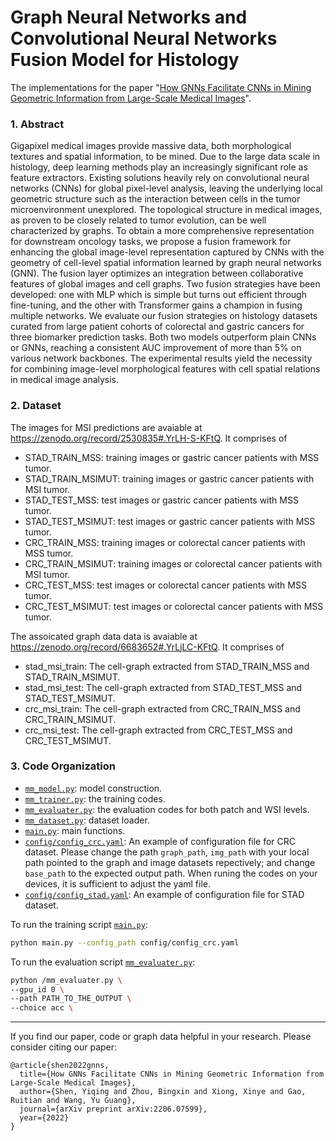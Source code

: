 # Graph Neural Networks and Convolutional Neural Networks Fusion Model for Histology

The implementations for the paper "[How GNNs Facilitate CNNs in Mining Geometric Information from Large-Scale Medical Images](https://arxiv.org/abs/2206.07599)".


### 1. Abstract
Gigapixel medical images provide massive data, both morphological textures and spatial information, to be mined. Due to the large data scale in histology, deep learning methods play an increasingly significant role as feature extractors. Existing solutions heavily rely on convolutional neural networks (CNNs) for global pixel-level analysis, leaving the underlying local geometric structure such as the interaction between cells in the tumor microenvironment unexplored. The topological structure in medical images, as proven to be closely related to tumor evolution, can be well characterized by graphs. To obtain a more comprehensive representation for downstream oncology tasks, we propose a fusion framework for enhancing the global image-level representation captured by CNNs with the geometry of cell-level spatial information learned by graph neural networks (GNN). The fusion layer optimizes an integration between collaborative features of global images and cell graphs. Two fusion strategies have been developed: one with MLP which is simple but turns out efficient through fine-tuning, and the other with Transformer gains a champion in fusing multiple networks. We evaluate our fusion strategies on histology datasets curated from large patient cohorts of colorectal and gastric cancers for three biomarker prediction tasks. Both two models outperform plain CNNs or GNNs, reaching a consistent AUC improvement of more than 5% on various network backbones. The experimental results yield the necessity for combining image-level morphological features with cell spatial relations in medical image analysis. 


### 2. Dataset
The images for MSI predictions are avaiable at https://zenodo.org/record/2530835#.YrLH-S-KFtQ. It comprises of 
- STAD_TRAIN_MSS: training images or gastric cancer patients with MSS tumor.
- STAD_TRAIN_MSIMUT: training images or gastric cancer patients with MSI tumor.
- STAD_TEST_MSS: test images or gastric cancer patients with MSS tumor.
- STAD_TEST_MSIMUT: test images or gastric cancer patients with MSS tumor.
- CRC_TRAIN_MSS: training images or colorectal cancer patients with MSS tumor.
- CRC_TRAIN_MSIMUT: training images or colorectal cancer patients with MSI tumor.
- CRC_TEST_MSS: test images or colorectal cancer patients with MSS tumor.
- CRC_TEST_MSIMUT: test images or colorectal cancer patients with MSS tumor.

The assoicated graph data data is avaiable at https://zenodo.org/record/6683652#.YrLjLC-KFtQ. It comprises of
- stad_msi_train: The cell-graph extracted from STAD_TRAIN_MSS and STAD_TRAIN_MSIMUT.
- stad_msi_test: The cell-graph extracted from STAD_TEST_MSS and STAD_TEST_MSIMUT.
- crc_msi_train: The cell-graph extracted from CRC_TRAIN_MSS and CRC_TRAIN_MSIMUT.
- crc_msi_test: The cell-graph extracted from CRC_TEST_MSS and CRC_TEST_MSIMUT. 

### 3. Code Organization

- [`mm_model.py`](mm_model.py): model construction.
- [`mm_trainer.py`](mm_trainer.py): the training codes.
- [`mm_evaluater.py`](mm_evaluater.py): the evaluation codes for both patch and WSI levels.
- [`mm_dataset.py`](mm_dataset.py): dataset loader.
- [`main.py`](main.py): main functions.
- [`config/config_crc.yaml`](config/config_crc.yaml): An example of configuration file for CRC dataset. Please change the path `graph_path`, `img_path` with your local path pointed to the graph and image datasets repectively; and change `base_path` to the expected output path. When runing the codes on your devices, it is sufficient to adjust the yaml file. 
- [`config/config_stad.yaml`](config/config_std.yaml): An example of configuration file for STAD dataset.

To run the training script [`main.py`](main.py):
```bash
python main.py --config_path config/config_crc.yaml
```

To run the evaluation script [`mm_evaluater.py`](mm_evaluater.py):
```bash
python /mm_evaluater.py \
--gpu_id 0 \
--path PATH_TO_THE_OUTPUT \
--choice acc \
```
---
If you find our paper, code or graph data helpful in your research. Please consider citing our paper:
```
@article{shen2022gnns,
  title={How GNNs Facilitate CNNs in Mining Geometric Information from Large-Scale Medical Images},
  author={Shen, Yiqing and Zhou, Bingxin and Xiong, Xinye and Gao, Ruitian and Wang, Yu Guang},
  journal={arXiv preprint arXiv:2206.07599},
  year={2022}
}
```




